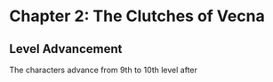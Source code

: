 # Chapter 2: The Clutches of Vecna





## Level Advancement

The characters advance from 9th to 10th level after
